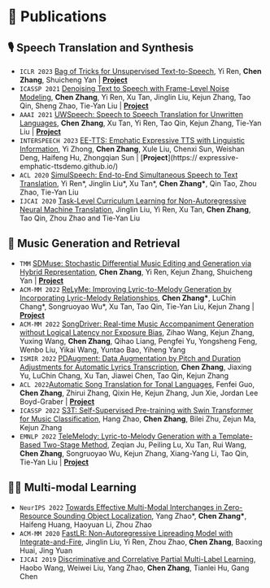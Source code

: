 # 📝 Publications 
## 🎙 Speech Translation and Synthesis
- ``ICLR 2023`` [Bag of Tricks for Unsupervised Text-to-Speech](https://openreview.net/forum?id=SbR9mpTuBn), Yi Ren, **Chen Zhang**, Shuicheng Yan \| [**Project**](https://unsupertts-tricks.github.io/) 
- ``ICASSP 2021`` [Denoising Text to Speech with Frame-Level Noise Modeling](https://arxiv.org/abs/2012.09547), **Chen Zhang**, Yi Ren, Xu Tan, Jinglin Liu, Kejun Zhang, Tao Qin, Sheng Zhao, Tie-Yan Liu \| [**Project**](https://speechresearch.github.io/denoispeech/)
- ``AAAI 2021`` [UWSpeech: Speech to Speech Translation for Unwritten Languages](https://arxiv.org/abs/2006.07926), **Chen Zhang**, Xu Tan, Yi Ren, Tao Qin, Kejun Zhang, Tie-Yan Liu \| [**Project**](https://speechresearch.github.io/uwspeech/)
- ``INTERSPEECH 2023`` [EE-TTS: Emphatic Expressive TTS with Linguistic Information](https://arxiv.org/abs/2305.12107), Yi Zhong, **Chen Zhang**, Xule Liu, Chenxi Sun, Weishan Deng, Haifeng Hu, Zhongqian Sun \| [**Project**](https://
expressive-emphatic-ttsdemo.github.io/)
- ``ACL 2020`` [SimulSpeech: End-to-End Simultaneous Speech to Text Translation](https://www.aclweb.org/anthology/2020.acl-main.350), Yi Ren\*, Jinglin Liu\*, Xu Tan\*, **Chen Zhang\***, Qin Tao, Zhou Zhao, Tie-Yan Liu
- ``IJCAI 2020`` [Task-Level Curriculum Learning for Non-Autoregressive Neural Machine Translation](https://www.ijcai.org/Proceedings/2020/0534.pdf), Jinglin Liu, Yi Ren, Xu Tan, **Chen Zhang**, Tao Qin, Zhou Zhao and Tie-Yan Liu

## 🎼 Music Generation and Retrieval
- ``TMM`` [SDMuse: Stochastic Differential Music Editing and Generation via Hybrid Representation](https://arxiv.org/abs/2211.00222), **Chen Zhang**, Yi Ren, Kejun Zhang, Shuicheng Yan \| [**Project**](https://sdmuse.github.io/posts/sdmuse/) 
- ``ACM-MM 2022`` [ReLyMe: Improving Lyric-to-Melody Generation by Incorporating Lyric-Melody Relationships](https://dl.acm.org/doi/abs/10.1145/3503161.3548357), **Chen Zhang\***, LuChin Chang\*, Songruoyao Wu\*, Xu Tan, Tao Qin, Tie-Yan Liu, Kejun Zhang \| [**Project**](https://ai-muzic.github.io/relyme/) 
- ``ACM-MM 2022`` [SongDriver: Real-time Music Accompaniment Generation without Logical Latency nor Exposure Bias](https://dl.acm.org/doi/abs/10.1145/3503161.3548368), Zihao Wang, Kejun Zhang, Yuxing Wang, **Chen Zhang**, Qihao Liang, Pengfei Yu, Yongsheng Feng, Wenbo Liu, Yikai Wang, Yuntao Bao, Yiheng Yang
- ``ISMIR 2022`` [PDAugment: Data Augmentation by Pitch and Duration Adjustments for Automatic Lyrics Transcription](https://archives.ismir.net/ismir2022/paper/000054.pdf), **Chen Zhang**, Jiaxing Yu, LuChin Chang, Xu Tan, Jiawei Chen, Tao Qin, Kejun Zhang
- ``ACL 2022``[Automatic Song Translation for Tonal Languages](https://aclanthology.org/2022.findings-acl.60/), Fenfei Guo, **Chen Zhang**, Zhirui Zhang, Qixin He, Kejun Zhang, Jun Xie, Jordan Lee Boyd-Graber \| [**Project**](https://gagast.github.io/posts/gagast/) 
- ``ICASSP 2022`` [S3T: Self-Supervised Pre-training with Swin Transformer for Music Classification](https://ieeexplore.ieee.org/document/9746056), Hang Zhao, **Chen Zhang**, Bilei Zhu, Zejun Ma, Kejun Zhang
- ``EMNLP 2022`` [TeleMelody: Lyric-to-Melody Generation with a Template-Based Two-Stage Method](https://aclanthology.org/2022.emnlp-main.364/), Zeqian Ju, Peiling Lu, Xu Tan, Rui Wang, **Chen Zhang**, Songruoyao Wu, Kejun Zhang, Xiang-Yang Li, Tao Qin, Tie-Yan Liu \| [**Project**](https://ai-muzic.github.io/telemelody/) 

## 🧑‍🎨 Multi-modal Learning
- ``NeurIPS 2022`` [Towards Effective Multi-Modal Interchanges in Zero-Resource Sounding Object Localization](https://openreview.net/forum?id=rQAJmrLmGC6), Yang Zhao\*, **Chen Zhang\***, Haifeng Huang, Haoyuan Li, Zhou Zhao
- ``ACM-MM 2020`` [FastLR: Non-Autoregressive Lipreading Model with Integrate-and-Fire](https://dl.acm.org/doi/10.1145/3394171.3413740), Jinglin Liu, Yi Ren, Zhou Zhao, **Chen Zhang**, Baoxing Huai, Jing Yuan
- ``IJCAI 2019`` [Discriminative and Correlative Partial Multi-Label Learning](https://www.ijcai.org/proceedings/2019/0512.pdf), Haobo Wang, Weiwei Liu, Yang Zhao, **Chen Zhang**, Tianlei Hu, Gang Chen
